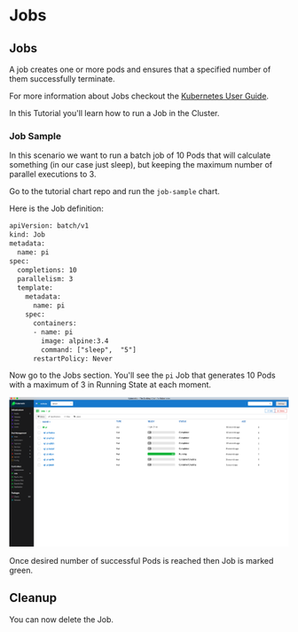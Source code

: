 # Jobs

## Jobs

A job creates one or more pods and ensures that a specified number of them successfully terminate.

For more information about Jobs checkout the [Kubernetes User Guide](http://kubernetes.io/docs/user-guide/jobs/).

In this Tutorial you'll learn how to run a Job in the Cluster.

### Job Sample

In this scenario we want to run a batch job of 10 Pods that will calculate something \(in our case just sleep\), but keeping the maximum number of parallel executions to 3.

Go to the tutorial chart repo and run the `job-sample` chart.

Here is the Job definition:

```text
apiVersion: batch/v1
kind: Job
metadata:
  name: pi
spec:
  completions: 10
  parallelism: 3
  template:
    metadata:
      name: pi
    spec:
      containers:
      - name: pi
        image: alpine:3.4
        command: ["sleep",  "5"]
      restartPolicy: Never
```

Now go to the Jobs section. You'll see the `pi` Job that generates 10 Pods with a maximum of 3 in Running State at each moment.

![](../images/job.png)

Once desired number of successful Pods is reached then Job is marked green.

## Cleanup

You can now delete the Job.

